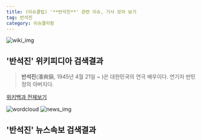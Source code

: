 ```yaml
---
title: (이슈클립) '**반석진**' 관련 이슈, 기사 모아 보기
tag: 반석진
category: 이슈클리핑
---
```

![wiki_img](https://user-images.githubusercontent.com/42597476/44503234-41136a80-a6d0-11e8-9071-6fc6418eafe4.png)
## **'**반석진**'** 위키피디아 검색결과
>**반석진**(潘奭鎭, 1945년 4월 21일 ~ )은 대한민국의 연극 배우이다. 연기자 반민정의 아버지다.

<a href="https://ko.wikipedia.org/wiki/반석진" target="_blank">위키백과 전체보기</a>

![wordcloud](https://s3.ap-northeast-2.amazonaws.com/lyrics101-wordcloud/2018-09-14-1536892919.png)
![news_img](https://user-images.githubusercontent.com/42597476/44507050-1206f400-a6e4-11e8-8d98-7ffbfebb353f.png)
## **'**반석진**'** 뉴스속보 검색결과

